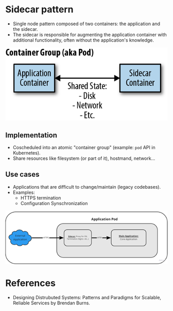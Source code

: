 # Sidecar pattern

- Single node pattern composed of two containers: the application and the sidecar.
- The sidecar is responsible for augmenting the application container with additional functionality, often without the application's knowledge.

![sidecar pattern](./images/sidecar.png)


## Implementation

- Coscheduled into an atomic "container group" (example: `pod` API in Kubernetes).
- Share resources like filesystem (or part of it), hostmand, network...

## Use cases

- Applications that are difficult to change/maintain (legacy codebases).
- Examples:
  - HTTPS termination
  - Configuration Synschronization

![sidecar pattern](./images/sidecar_https_termination.png)
  

# References

- Designing Distrubuted Systems: Patterns and Paradigms for Scalable, Reliable Services by Brendan Burns.